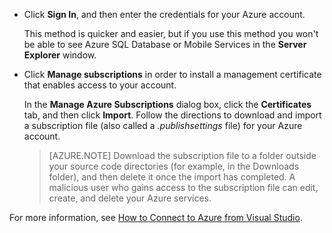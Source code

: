 
   * Click **Sign In**, and then enter the credentials for your Azure account.

     This method is quicker and easier, but if you use this method you won't be able to see Azure SQL Database or Mobile Services in the **Server Explorer** window.

   * Click **Manage subscriptions** in order to install a management certificate that enables access to your account.

     In the **Manage Azure Subscriptions** dialog box, click the **Certificates** tab, and then click **Import**. Follow the directions to download and import a subscription file (also called a *.publishsettings* file) for your Azure account.

     
     > [AZURE.NOTE] Download the subscription file to a folder outside your source code directories (for example, in the Downloads folder), and then delete it once the import has completed. A malicious user who gains access to the subscription file can edit, create, and delete your Azure services.

   For more information, see [How to Connect to Azure from Visual Studio](https://msdn.microsoft.com/zh-cn/library/azure/hh531793.aspx).
